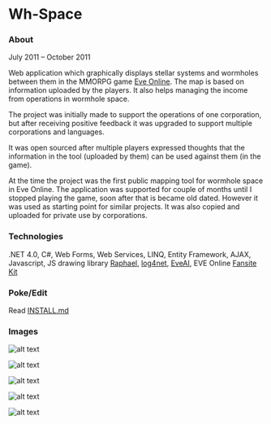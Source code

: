 # Wh-Space

### About

July 2011 – October 2011

Web application which graphically displays stellar systems and wormholes between them in the MMORPG game [Eve Online](http:/www.eveonline.com). The map is based on information uploaded by the players. It also helps managing the income from operations in wormhole space.

The project was initially made to support the operations of one corporation, but after receiving positive feedback it was upgraded to support multiple corporations and languages.

It was open sourced after multiple players expressed thoughts that the information in the tool (uploaded by them) can be used against them (in the game).

At the time the project was the first public mapping tool for wormhole space in Eve Online. The application was supported for couple of months until I stopped playing the game, soon after that is became old dated. However it was used as starting point for similar projects. It was also copied and uploaded for private use by corporations.

### Technologies

.NET 4.0, C#, Web Forms, Web Services, LINQ, Entity Framework, AJAX, Javascript, JS drawing library  [Raphael](http://raphaeljs.com), [log4net](http://logging.apache.org/log4net/), [EveAI](http://wiki.eve-id.net/EveAI), EVE Online [Fansite Kit](http://wiki.eveonline.com/en/wiki/EVE_Online_Fansite_Kit)

### Poke/Edit

Read [INSTALL.md](https://github.com/raste/Wh-Space/blob/master/INSTALL.md)

### Images

![alt text](https://github.com/raste/Wh-Space/blob/master/screenshots/login.png "home")

![alt text](https://github.com/raste/Wh-Space/blob/master/screenshots/map.png "Map")

![alt text](https://github.com/raste/Wh-Space/blob/master/screenshots/update.png "Map update")

![alt text](https://github.com/raste/Wh-Space/blob/master/screenshots/operations.png "Operations")

![alt text](https://github.com/raste/Wh-Space/blob/master/screenshots/logs.png "Logs")

